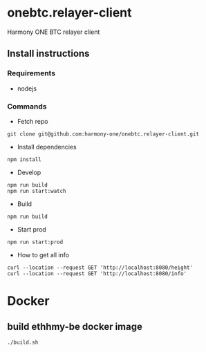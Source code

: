 # onebtc.relayer-client
Harmony ONE BTC relayer client

## Install instructions

### Requirements 

* nodejs 

### Commands

* Fetch repo 

```
git clone git@github.com:harmony-one/onebtc.relayer-client.git
```

* Install dependencies

```
npm install
```

* Develop

```
npm run build
npm run start:watch
```

* Build

```
npm run build
```

* Start prod

```
npm run start:prod
```

* How to get all info 

```
curl --location --request GET 'http://localhost:8080/height'
curl --location --request GET 'http://localhost:8080/info'
```

# Docker

## build ethhmy-be docker image
```
./build.sh
```
